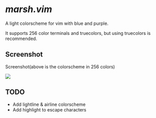 # <i>marsh.vim</i>

A light colorscheme for vim with blue and purple.

It supports 256 color terminals and truecolors, but using truecolors is recommended.

## Screenshot

Screenshot(above is the colorscheme in 256 colors)

<img src="https://i.postimg.cc/k4VF33Kx/screenshot.png"></img>

## TODO

- Add lightline & airline colorscheme
- Add highlight to escape characters
